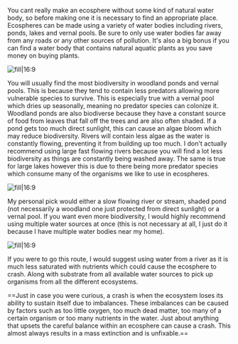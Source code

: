 You cant really make an ecosphere without some kind of natural water body, so before making one it is necessary to find an appropriate place. Ecospheres can be made using a variety of water bodies including rivers, ponds, lakes and vernal pools. Be sure to only use water bodies far away from any roads or any other sources of pollution. It's also a big bonus if you can find a water body that contains natural aquatic plants as you save money on buying plants.

![fill|16:9](1b782da99213e3c8f4b129649a2f7a34.png)

You will usually find the most biodiversity in woodland ponds and vernal pools. This is because they tend to contain less predators allowing more vulnerable species to survive. This is especially true with a vernal pool which dries up seasonally, meaning no predator species can colonize it. Woodland ponds are also biodiverse because they have a constant source of food from leaves that fall off the trees and are also often shaded. If a pond gets too much direct sunlight, this can cause an algae bloom which may reduce biodiversity. Rivers will contain less algae as the water is constantly flowing, preventing it from building up too much. I don't actually recommend using large fast flowing rivers because you will find a lot less biodiversity as things are constantly being washed away. The same is true for large lakes however this is due to there being more predator species which consume many of the organisms we like to use in ecospheres.

![fill|16:9](00ed7ceafdba5d8dfbed748613b189e0.png)

My personal pick would either a slow flowing river or stream, shaded pond (not necessarily a woodland one just protected from direct sunlight) or a vernal pool. If you want even more biodiversity, I would highly recommend using multiple water sources at once (this is not necessary at all, I just do it because I have multiple water bodies near my home).

![fill|16:9](17a7475036717f902933fa7ecddd2da1.png)

If you were to go this route, I would suggest using water from a river as it is much less saturated with nutrients which could cause the ecosphere to crash. Along with substrate from all available water sources to pick up organisms from all the different ecosystems.

==Just in case you were curious, a crash is when the ecosystem loses its ability to sustain itself due to imbalances. These imbalances can be caused by factors such as too little oxygen, too much dead matter, too many of a certain organism or too many nutrients in the water. Just about anything that upsets the careful balance within an ecosphere can cause a crash. This almost always results in a mass extinction and is unfixable.==